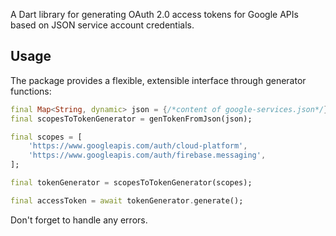 A Dart library for generating OAuth 2.0 access tokens for Google APIs based on
JSON service account credentials.

## Usage

The package provides a flexible, extensible interface through generator
functions:

```dart
final Map<String, dynamic> json = {/*content of google-services.json*/};
final scopesToTokenGenerator = genTokenFromJson(json);

final scopes = [
    'https://www.googleapis.com/auth/cloud-platform',
    'https://www.googleapis.com/auth/firebase.messaging',
];

final tokenGenerator = scopesToTokenGenerator(scopes);

final accessToken = await tokenGenerator.generate();
```

Don't forget to handle any errors.
